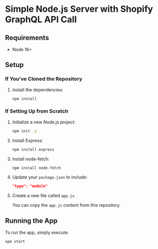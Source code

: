 # Simple Node.js Server with Shopify GraphQL API Call

## Requirements
- Node 16+

## Setup

### If You've Cloned the Repository

1. Install the dependencies:
   
    ```bash
    npm install
    ```

### If Setting Up from Scratch

1. Initialize a new Node.js project:
    ```bash
    npm init -y
    ```
2. Install Express:
    ```bash
    npm install express
    ```
3. Install node-fetch:
    ```bash
    npm install node-fetch
    ```
4. Update your `package.json` to include:
    ```json
    "type": "module"
    ```
5. Create a new file called `app.js`.

    You can copy the `app.js` content from this repository.

## Running the App

To run the app, simply execute:

```bash
npm start
```
